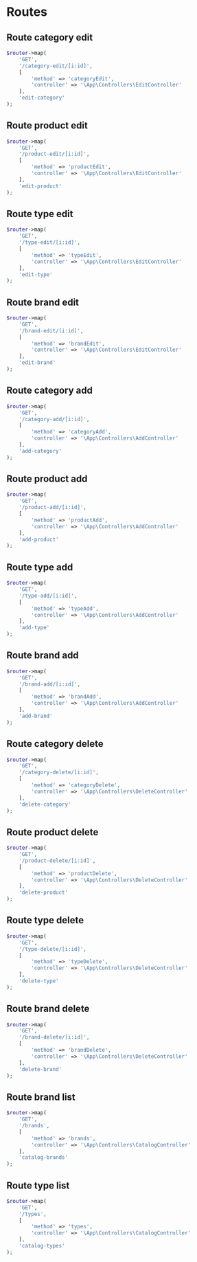# Routes

## Route category edit

```php
$router->map(
    'GET',
    '/category-edit/[i:id]',
    [
        'method' => 'categoryEdit',
        'controller' => '\App\Controllers\EditController'
    ],
    'edit-category'
);
```

## Route product edit

```php
$router->map(
    'GET',
    '/product-edit/[i:id]',
    [
        'method' => 'productEdit',
        'controller' => '\App\Controllers\EditController'
    ],
    'edit-product'
);
```

## Route type edit

```php
$router->map(
    'GET',
    '/type-edit/[i:id]',
    [
        'method' => 'typeEdit',
        'controller' => '\App\Controllers\EditController'
    ],
    'edit-type'
);
```

## Route brand edit

```php
$router->map(
    'GET',
    '/brand-edit/[i:id]',
    [
        'method' => 'brandEdit',
        'controller' => '\App\Controllers\EditController'
    ],
    'edit-brand'
);
```

## Route category add

```php
$router->map(
    'GET',
    '/category-add/[i:id]',
    [
        'method' => 'categoryAdd',
        'controller' => '\App\Controllers\AddController'
    ],
    'add-category'
);
```

## Route product add

```php
$router->map(
    'GET',
    '/product-add/[i:id]',
    [
        'method' => 'productAdd',
        'controller' => '\App\Controllers\AddController'
    ],
    'add-product'
);
```

## Route type add

```php
$router->map(
    'GET',
    '/type-add/[i:id]',
    [
        'method' => 'typeAdd',
        'controller' => '\App\Controllers\AddController'
    ],
    'add-type'
);
```

## Route brand add

```php
$router->map(
    'GET',
    '/brand-add/[i:id]',
    [
        'method' => 'brandAdd',
        'controller' => '\App\Controllers\AddController'
    ],
    'add-brand'
);
```

## Route category delete

```php
$router->map(
    'GET',
    '/category-delete/[i:id]',
    [
        'method' => 'categoryDelete',
        'controller' => '\App\Controllers\DeleteController'
    ],
    'delete-category'
);
```

## Route product delete

```php
$router->map(
    'GET',
    '/product-delete/[i:id]',
    [
        'method' => 'productDelete',
        'controller' => '\App\Controllers\DeleteController'
    ],
    'delete-product'
);
```

## Route type delete

```php
$router->map(
    'GET',
    '/type-delete/[i:id]',
    [
        'method' => 'typeDelete',
        'controller' => '\App\Controllers\DeleteController'
    ],
    'delete-type'
);
```

## Route brand delete

```php
$router->map(
    'GET',
    '/brand-delete/[i:id]',
    [
        'method' => 'brandDelete',
        'controller' => '\App\Controllers\DeleteController'
    ],
    'delete-brand'
);
```

## Route brand list

```php
$router->map(
    'GET',
    '/brands',
    [
        'method' => 'brands',
        'controller' => '\App\Controllers\CatalogController'
    ],
    'catalog-brands'
);
```

## Route type list

```php
$router->map(
    'GET',
    '/types',
    [
        'method' => 'types',
        'controller' => '\App\Controllers\CatalogController'
    ],
    'catalog-types'
);
```
